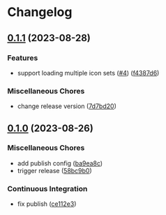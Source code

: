 # Changelog

## [0.1.1](https://github.com/nhedger/formkit-iconify-loader/compare/v0.1.0...v0.1.1) (2023-08-28)


### Features

* support loading multiple icon sets ([#4](https://github.com/nhedger/formkit-iconify-loader/issues/4)) ([f4387d6](https://github.com/nhedger/formkit-iconify-loader/commit/f4387d6fe5e13cf48bd5a58e431a2d5f5e6d96b4))


### Miscellaneous Chores

* change release version ([7d7bd20](https://github.com/nhedger/formkit-iconify-loader/commit/7d7bd20a5bd03069b27e0ff1082f3564e23d40df))

## [0.1.0](https://github.com/nhedger/formkit-iconify-loader/compare/v0.1.0...v0.1.0) (2023-08-26)


### Miscellaneous Chores

* add publish config ([ba9ea8c](https://github.com/nhedger/formkit-iconify-loader/commit/ba9ea8c22be5fbb2555a64a13321b4b196cb0a57))
* trigger release ([58bc9b0](https://github.com/nhedger/formkit-iconify-loader/commit/58bc9b03ae6c59b673127d4fc4632684af4fc697))


### Continuous Integration

* fix publish ([ce112e3](https://github.com/nhedger/formkit-iconify-loader/commit/ce112e31a87b4399a724fdaeb82c8b81c72a99cd))
